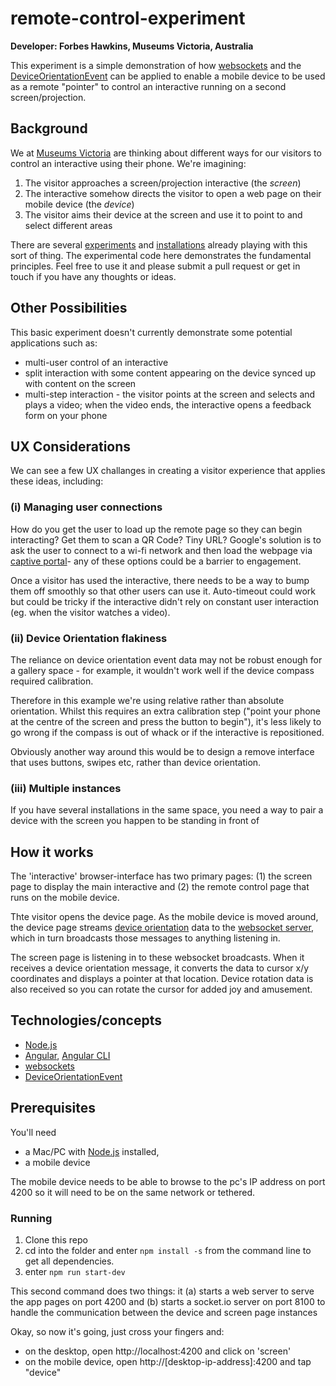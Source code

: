 # remote-control-experiment


**Developer: Forbes Hawkins, Museums Victoria, Australia**

This experiment is a simple demonstration of how [websockets](https://developer.mozilla.org/en-US/docs/Web/API/WebSockets_API) and the [DeviceOrientationEvent](https://developer.mozilla.org/en-US/docs/Web/Events/deviceorientation) can be applied to enable a mobile device to be used as a remote "pointer" to control an interactive running on a second screen/projection.

## Background

We at [Museums Victoria](https://museumsvictoria.com.au/) are thinking about different ways for our visitors to control an interactive using their phone. We're imagining:

1.  The visitor approaches a screen/projection interactive (the *screen*)
2.  The interactive somehow directs the visitor to open a web page on their mobile device (the *device*)
3.  The visitor aims their device at the screen and use it to point to and select different areas

There are several [experiments](https://www.awwwards.com/6-examples-of-desktop-sites-synced-with-mobile-devices.html) and [installations](https://www.theguardian.com/culture/2017/aug/08/british-museum-first-to-showcase-interactive-display-with-wifi-link) already playing with this sort of thing. The experimental code here demonstrates the fundamental principles. Feel free to use it and please submit a pull request or get in touch if you have any thoughts or ideas.

## Other Possibilities

This basic experiment doesn't currently demonstrate some potential applications such as:

- multi-user control of an interactive
- split interaction with some content appearing on the device synced up with content on the screen 
- multi-step interaction - the visitor points at the screen and selects and plays a video; when the video ends, the interactive opens a feedback form on your phone

## UX Considerations

We can see a few UX challanges in creating a visitor experience that applies these ideas, including:

### (i) Managing user connections 
How do you get the user to load up the remote page so they can begin interacting? Get them to scan a QR Code? Tiny URL? Google's solution is to ask  the user to connect to a wi-fi network and then load the webpage via [captive portal](https://en.wikipedia.org/wiki/Captive_portal)- any of these options could be a barrier to engagement.

Once a visitor has used the interactive, there needs to be a way to bump them off smoothly so that other users can use it. Auto-timeout could work but could be tricky if the interactive didn't rely on constant user interaction (eg. when the visitor watches a video).

### (ii) Device Orientation flakiness
The reliance on device orientation event data may not be robust enough for a gallery space - for example, it wouldn't work well if the device compass required calibration.

Therefore in this example we're using relative rather than absolute orientation. Whilst this requires an extra calibration step ("point your phone at the centre of the screen and press the button to begin"), it's less likely to go wrong if the compass is out of whack or if the interactive is repositioned.

Obviously another way around this would be to design a remove interface that uses buttons, swipes etc, rather than device orientation.

### (iii) Multiple instances
If you have several installations in the same space, you need a way to pair a device with the screen you happen to be standing in front of

## How it works
The 'interactive' browser-interface has two primary pages: (1) the screen page to display the main interactive and (2) the remote control page that runs on the mobile device.

Thte visitor opens the device page. As the mobile device is moved around, the device page streams [device orientation](https://developer.mozilla.org/en-US/docs/Web/API/Detecting_device_orientation) data to the [websocket server](https://developer.mozilla.org/en-US/docs/Web/API/WebSockets_API), which in turn broadcasts those messages to anything listening in.

The screen page is listening in to these websocket broadcasts. When it receives a device orientation message, it converts the data to cursor x/y coordinates and displays a pointer at that location. Device rotation data is also received so you can rotate the cursor for added joy and amusement.

## Technologies/concepts

- [Node.js](https://nodejs.org/en/)
- [Angular](https://angular.io/), [Angular CLI](https://cli.angular.io/)
- [websockets](https://developer.mozilla.org/en-US/docs/Web/API/WebSockets_API)
- [DeviceOrientationEvent](https://developer.mozilla.org/en-US/docs/Web/Events/deviceorientation) 

## Prerequisites
You'll need
- a Mac/PC with [Node.js](https://nodejs.org/en/) installed,
- a mobile device

The mobile device needs to be able to browse to the pc's IP address on port 4200 so it will need to be on the same network or tethered.

### Running
1. Clone this repo
2. cd into the folder and enter `npm install -s` from the command line to get all dependencies.
3. enter `npm run start-dev`

This second command does two things: it (a) starts a web server to serve the app pages on port 4200 and (b) starts a socket.io server on port 8100 to handle the communication between the device and screen page instances

Okay, so now it's going, just cross your fingers and: 
- on the desktop, open http://localhost:4200 and click on 'screen'
- on the mobile device, open http://[desktop-ip-address]:4200 and tap "device"
